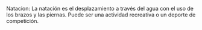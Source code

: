 Natacion:
La natación es el desplazamiento a través del agua con el uso de los brazos y las piernas. Puede ser una actividad recreativa o un deporte de competición.
